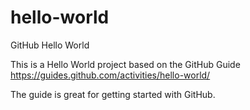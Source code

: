 # hello-world
GitHub Hello World

This is a Hello World project based on the GitHub Guide https://guides.github.com/activities/hello-world/

The guide is great for getting started with GitHub.
